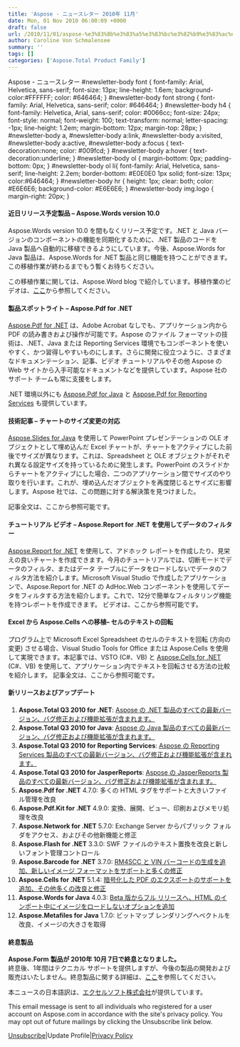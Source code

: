 ```yaml
---
title: 'Aspose - ニュースレター 2010年 11月'
date: Mon, 01 Nov 2010 06:00:09 +0000
draft: false
url: /2010/11/01/aspose-%e3%83%8b%e3%83%a5%e3%83%bc%e3%82%b9%e3%83%ac%e3%82%bf%e3%83%bc-2010%e5%b9%b4-11%e6%9c%88/
author: Caroline Von Schmalensee
summary: ''
tags: []
categories: ['Aspose.Total Product Family']
---
```


Aspose - ニュースレター #newsletter-body font { font-family: Arial, Helvetica, sans-serif; font-size: 13px; line-height: 1.6em; background-color:#FFFFFF; color: #646464; } #newsletter-body font strong { font-family: Arial, Helvetica, sans-serif; color: #646464; } #newsletter-body h4 { font-family: Helvetica, Arial, sans-serif; color: #0066cc; font-size: 24px; font-style: normal; font-weight: 100; text-transform: normal; letter-spacing: -1px; line-height: 1.2em; margin-bottom: 12px; margin-top: 28px; } #newsletter-body a, #newsletter-body a:link, #newsletter-body a:visited, #newsletter-body a:active, #newsletter-body a:focus { text-decoration:none; color: #009fcd; } #newsletter-body a:hover { text-decoration:underline; } #newsletter-body ol { margin-bottom: 0px; padding-bottom: 0px; } #newsletter-body ol li{ font-family: Arial, Helvetica, sans-serif; line-height: 2.2em; border-bottom: #E0E0E0 1px solid; font-size: 13px; color:#646464; } #newsletter-body hr { height: 1px; clear: both; color: #E6E6E6; background-color: #E6E6E6; } #newsletter-body img.logo { margin-right: 20px; }

#### 近日リリース予定製品 – Aspose.Words version 10.0

Aspose.Words version 10.0 を間もなくリリース予定です。.NET と Java バージョンのコンポーネントの機能を同期化するために、.NET 製品のコードを Java 製品へ自動的に移植できるようにしています。今後、Aspose.Words for Java 製品は、Aspose.Words for .NET 製品と同じ機能を持つことができます。この移植作業が終わるまでもう暫くお待ちください。

この移植作業に関しては、Aspose.Word blog で紹介しています。移植作業のビデオは、[ここ][1]から参照してください。

#### 製品スポットライト – Aspose.Pdf for .NET

[Aspose.Pdf for .NET][2] は、Adobe Acrobat なしでも、アプリケーション内から PDF の読み書きおよび操作が可能です。Aspose のファイル フォーマットの技術は、.NET、Java または Reporting Services 環境でもコンポーネントを使いやすく、かつ習得しやすいものにします。さらに開発に役立つように、さまざまなドキュメンテーション、記事、ビデオ チュートリアルやその他 Aspose の Web サイトから入手可能なドキュメントなどを提供しています。Aspose 社のサポート チームも常に支援をします。

.NET 環境以外にも [Aspose.Pdf for Java][3] と [Aspose.Pdf for Reporting Services][4] も提供しています。

#### 技術記事 – チャートのサイズ変更の対応

[Aspose.Slides for Java][5] を使用して PowerPoint プレゼンテーションの OLE オブジェクトとして埋め込んだ Excel チャートが、チャートをアクティブにした前後でサイズが異なります。これは、Spreadsheet と OLE オブジェクトがそれぞれ異なる設定サイズを持っているために発生します。PowerPoint のスライドからチャートをアクティブにした場合、二つのアプリケーション間でサイズのやり取りを行います。これが、埋め込んだオブジェクトを再度閉じるとサイズに影響します。Aspose 社では、この問題に対する解決策を見つけました。

記事全文は、ここから参照可能です。

#### チュートリアル ビデオ – Aspose.Report for .NET を使用してデータのフィルター

[Aspose.Report for .NET][6] を使用して、アドホック レポートを作成したり、見栄えの良いチャートを作成できます。今月のチュートリアルでは、切断モードでデータのフィルタ、またはデータ テーブルにデータをロードしないでデータのフィルタ方法を紹介します。Microsoft Visual Studio で作成したアプリケーションで、Aspose.Report for .NET の AdHoc.Web コンポーネントを使用してデータをフィルタする方法を紹介します。これで、12分で簡単なフィルタリング機能を持つレポートを作成できます。 ビデオは、ここから参照可能です。

#### Excel から Aspose.Cells への移植– セルのテキストの回転

プログラム上で Microsoft Excel Spreadsheet のセルのテキストを回転 (方向の変更) させる場合、Visual Studio Tools for Office または Aspose.Cells を使用して実現できます。本記事では、VSTO (C#、VB) と [Aspose.Cells for .NET][7] (C#、VB) を使用して、アプリケーション内でテキストを回転させる方法の比較を紹介します。 記事全文は、ここから参照可能です。

#### 新リリースおよびアップデート

1.  **Aspose.Total Q3 2010 for .NET**: [Aspose の .NET 製品のすべての最新バージョン、バグ修正および機能拡張が含まれます。][8]
2.  **Aspose.Total Q3 2010 for Java**: [Aspose の Java 製品のすべての最新バージョン、バグ修正および機能拡張が含まれます。][9]
3.  **Aspose.Total Q3 2010 for Reporting Services**: [Aspose の Reporting Services 製品のすべての最新バージョン、バグ修正および機能拡張が含まれます。][10]
4.  **Aspose.Total Q3 2010 for JasperReports**: [Aspose の JasperReports 製品のすべての最新バージョン、バグ修正および機能拡張が含まれます。][11]
5.  **Aspose.Pdf for .NET** 4.7.0: 多くの HTML タグをサポートと大きいファイル管理を改良
6.  **Aspose.Pdf.Kit for .NET** 4.9.0: 変換、展開、ビュー、印刷およびメモリ処理を改良
7.  **Aspose.Network for .NET** 5.7.0: Exchange Server からパブリック フォルダをアクセス、およびその他新機能と修正
8.  **Aspose.Flash for .NET** 3.3.0: SWF ファイルのテキスト置換を改良と新しいフォント管理コントロール
9.  **Aspose.Barcode for .NET** 3.7.0: [RM4SCC と VIN バーコードの生成を追加、新しいイメージ フォーマットをサポートと多くの修正][12]
10.  **Aspose.Cells for .NET** 5.1.4: [暗号化した PDF のエクスポートのサポートを追加、その他多くの改良と修正][13]
11.  **Aspose.Words for Java** 4.0.3: [Beta 版からフル リリースへ、HTML のインポート中にイメージをロードしないオプションを追加][14]
12.  **Aspose.Metafiles for Java** 1.7.0: ビットマップ レンダリングへベクトルを改良、イメージの大きさを取得

#### 終息製品

**Aspose.Form** **製品が 2010年 10月 7日で終息となりました。**  
終息後、1年間はテクニカル サポートを提供しますが、今後の製品の開発および販売はいたしません。終息製品に関する詳細は、[ここ][15]を参照してください。

本ニュースの日本語訳は、[エクセルソフト株式会社][16]が提供しています。

This email message is sent to all individuals who registered for a user account on Aspose.com in accordance with the site's privacy policy. You may opt out of future mailings by clicking the Unsubscribe link below.  
  
[Unsubscribe][17]|Update Profile|[Privacy Policy][18]




[1]: http://www.aspose.com/community/files/51/.net-components/aspose.words-for-.net/entry260350.aspx
[2]: http://www.aspose.com/categories/.net-components/aspose.pdf-for-.net/default.aspx
[3]: http://www.aspose.com/community/files/72/java-components/aspose.pdf-for-java/entry250616.aspx
[4]: http://www.aspose.com/community/files/52/ssrs-rendering-extensions/aspose.pdf-for-reporting-services/default.aspx
[5]: http://www.aspose.com/categories/java-components/aspose.slides-for-java/default.aspx
[6]: http://www.aspose.com/categories/.net-components/aspose.report-for-.net/default.aspx
[7]: http://www.aspose.com/categories/.net-components/aspose.cells-for-.net/default.aspx
[8]: http://www.aspose.com/community/files/51/.net-components/aspose.total-for-.net/entry87871.aspx
[9]: http://www.aspose.com/community/files/72/java-components/aspose.total-for-java/entry88905.aspx
[10]: http://www.aspose.com/community/files/52/ssrs-rendering-extensions/aspose.total-for-reporting-services/entry102674.aspx
[11]: http://www.aspose.com/community/files/67/jasperreports-exporters/aspose-total-for-jasperreports/entry193735.aspx
[12]: https://docs.aspose.com/display/slidesjava/Home
[13]: http://www.aspose.com/community/files/51/.net-components/aspose.cells-for-.net/entry265124.aspx
[14]: http://www.aspose.com/community/files/72/java-components/aspose.words-for-java/entry263542.aspx
[15]: http://www.aspose.com/corporate/purchase/policies/discontinued-products.aspx
[16]: http://www.xlsoft.com/jp/products/aspose/index.html?asposenews
[17]: http://www.aspose.com/NewsLetter/RemoveMe.aspx?UserID=[UserID]
[18]: http://www.aspose.com/corporate/legal/privacy-policy.aspx




